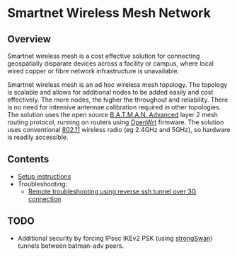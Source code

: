 # Smartnet Wireless Mesh Network

## Overview
Smartnet wireless mesh is a cost effective solution for connecting geospatially disparate devices across a facility or campus, where local wired copper or fibre network infrastructure is unavailable.

Smartnet wireless mesh is an ad hoc wireless mesh topology. The topology is scalable and allows for additional nodes to be added easily and cost effectively. The more nodes, the higher the throughout and reliability. There is no need for intensive antennae calibration required in other topologies. The solution uses the open source [B.A.T.M.A.N. Advanced](https://www.open-mesh.org/projects/batman-adv/wiki) layer 2 mesh routing protocol, running on routers using [OpenWrt](https://openwrt.org/) firmware. The solution uses conventional [802.11](https://en.wikipedia.org/wiki/IEEE_802.11) wireless radio (eg 2.4GHz and 5GHz), so hardware is readily accessible.

## Contents
- [Setup instructions](setup.md)
- Troubleshooting:
    * [Remote troubleshooting using reverse ssh tunnel over 3G connection](3g_reverse_ssh_test.md)
    
## TODO
- Additional security by forcing IPsec IKEv2 PSK (using [strongSwan](https://www.strongswan.org/)) tunnels between batman-adv peers.
